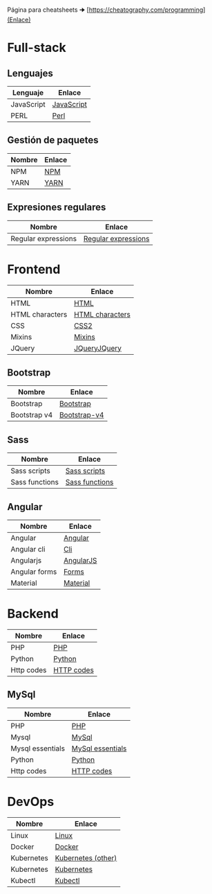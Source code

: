 Página para cheatsheets 🠊 [https://cheatography.com/programming](Enlace)
# Full-stack
## Lenguajes
| Lenguaje | Enlace|
| --- | --- |
| JavaScript | [JavaScript](https://cheatography.com/davechild/cheat-sheets/javascript/) |
| PERL | [Perl](https://cheatography.com/mishin/cheat-sheets/perl-reference-card/) |

## Gestión de paquetes
| Nombre | Enlace|
| --- | --- |
| NPM | [NPM](https://cheatography.com/gregfinzer/cheat-sheets/node-package-manager/) |
| YARN | [YARN](https://cheatography.com/gregfinzer/cheat-sheets/yarn-package-manager/) |

## Expresiones regulares
| Nombre | Enlace|
| --- | --- |
| Regular expressions | [Regular expressions](https://cheatography.com/davechild/cheat-sheets/regular-expressions/) |

# Frontend
| Nombre| Enlace|
| --- | --- |
| HTML | [HTML](https://cheatography.com/davechild/cheat-sheets/html4/) |
| HTML characters | [HTML characters](https://cheatography.com/davechild/cheat-sheets/html-character-entities/) |
| CSS | [CSS2](https://cheatography.com/davechild/cheat-sheets/css2/) |
| Mixins | [Mixins](https://cheatography.com/lukas238/cheat-sheets/bootstrap3-sass-mixins/) |
| JQuery | [JQuery](https://cheatography.com/i3quest/cheat-sheets/jquery/)[JQuery](https://cheatography.com/i3quest/cheat-sheets/jquery/) |

## Bootstrap
| Nombre| Enlace|
| --- | --- |
| Bootstrap | [Bootstrap](https://cheatography.com/masonjo/cheat-sheets/bootstrap/) |
| Bootstrap v4 | [Bootstrap-v4](https://cheatography.com/kemmojoo/cheat-sheets/bootstrap-v4/) |

## Sass
| Nombre| Enlace|
| --- | --- |
| Sass scripts | [Sass scripts](https://cheatography.com/mist-graphx/cheat-sheets/sass-script/) |
| Sass functions | [Sass functions](https://cheatography.com/hamidyfine/cheat-sheets/sass-functions/) |

## Angular
| Nombre| Enlace|
| --- | --- |
| Angular | [Angular](https://cheatography.com/rajanvora/cheat-sheets/angular-cheat-sheet/) |
| Angular cli | [Cli](https://cheatography.com/wakers01/cheat-sheets/angular-cli/) |
| Angularjs | [AngularJS](https://cheatography.com/proloser/cheat-sheets/angularjs/) |
| Angular forms | [Forms](https://cheatography.com/nathane2005/cheat-sheets/angular-2-forms/) |
| Material | [Material](https://cheatography.com/gregfinzer/cheat-sheets/angular-material-2/) |

# Backend
| Nombre| Enlace|
| --- | --- |
| PHP | [PHP](https://cheatography.com/davechild/cheat-sheets/php/) |
| Python | [Python](https://cheatography.com/davechild/cheat-sheets/python/) |
| Http codes | [HTTP codes](https://cheatography.com/kstep/cheat-sheets/http-status-codes/) |

## MySql
| Nombre| Enlace|
| --- | --- |
| PHP | [PHP](https://cheatography.com/davechild/cheat-sheets/php/) |
| Mysql | [MySql](https://cheatography.com/davechild/cheat-sheets/mysql/) |
| Mysql essentials | [MySql essentials](https://cheatography.com/guslong/cheat-sheets/essential-mysql/) |
| Python | [Python](https://cheatography.com/davechild/cheat-sheets/python/) |
| Http codes | [HTTP codes](https://cheatography.com/kstep/cheat-sheets/http-status-codes/) |

# DevOps
| Nombre| Enlace|
| --- | --- |
| Linux | [Linux](https://cheatography.com/davechild/cheat-sheets/linux-command-line) |
| Docker | [Docker](https://cheatography.com/gambit/cheat-sheets/docker/) |
| Kubernetes | [Kubernetes (other)](https://cheatography.com/jwilkinson/cheat-sheets/kubernetes/) |
| Kubernetes | [Kubernetes](https://cheatography.com/gauravpandey44/cheat-sheets/kubernetes-k8s/) |
| Kubectl | [Kubectl](https://cheatography.com/deleted-44122/cheat-sheets/kubectl/) |
